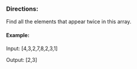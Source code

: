 ### Directions:

Find all the elements that appear twice in this array.

#### Example:

Input:
[4,3,2,7,8,2,3,1]

Output:
[2,3]